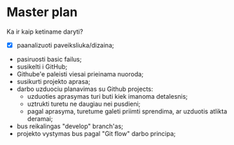 # Master plan

Ka ir kaip ketiname daryti?

- [x] paanalizuoti paveiksliuka/dizaina;
- pasiruosti basic failus;
- susikelti i GitHub;
- Githube'e paleisti viesai prieinama nuoroda;
- susikurti projekto aprasa;
- darbo uzduociu planavimas su Github projects:
    - uzduoties aprasymas turi buti kiek imanoma detalesnis;
    - uztrukti turetu ne daugiau nei pusdieni;
    - pagal aprasyma, turetume galeti priimti sprendima, ar uzduotis atlikta deramai;
- bus reikalingas "develop" branch'as;
- projekto vystymas bus pagal "Git flow" darbo principa;
